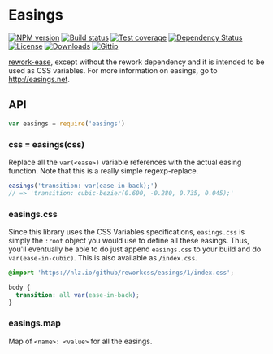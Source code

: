 # Easings

[![NPM version][npm-image]][npm-url]
[![Build status][travis-image]][travis-url]
[![Test coverage][coveralls-image]][coveralls-url]
[![Dependency Status][david-image]][david-url]
[![License][license-image]][license-url]
[![Downloads][downloads-image]][downloads-url]
[![Gittip][gittip-image]][gittip-url]

[rework-ease](https://github.com/reworkcss/rework-plugin-ease),
except without the rework dependency and it is intended to be used as CSS variables.
For more information on easings, go to http://easings.net.

## API

```js
var easings = require('easings')
```

### css = easings(css)

Replace all the `var(<ease>)` variable references with the actual easing function.
Note that this is a really simple regexp-replace.

```js
easings('transition: var(ease-in-back);')
// => 'transition: cubic-bezier(0.600, -0.280, 0.735, 0.045);'
```

### easings.css

Since this library uses the CSS Variables specifications,
`easings.css` is simply the `:root` object you would use to define all these easings.
Thus, you'll eventually be able to do just append `easings.css` to your build and do `var(ease-in-cubic)`.
This is also available as `/index.css`.

```css
@import 'https://nlz.io/github/reworkcss/easings/1/index.css';

body {
  transition: all var(ease-in-back);
}
```

### easings.map

Map of `<name>: <value>` for all the easings.

[npm-image]: https://img.shields.io/npm/v/easings.svg?style=flat-square
[npm-url]: https://npmjs.org/package/easings
[github-tag]: http://img.shields.io/github/tag/polyfills/easings.svg?style=flat-square
[github-url]: https://github.com/polyfills/easings/tags
[travis-image]: https://img.shields.io/travis/polyfills/easings.svg?style=flat-square
[travis-url]: https://travis-ci.org/polyfills/easings
[coveralls-image]: https://img.shields.io/coveralls/polyfills/easings.svg?style=flat-square
[coveralls-url]: https://coveralls.io/r/polyfills/easings?branch=master
[david-image]: http://img.shields.io/david/polyfills/easings.svg?style=flat-square
[david-url]: https://david-dm.org/polyfills/easings
[license-image]: http://img.shields.io/npm/l/easings.svg?style=flat-square
[license-url]: LICENSE
[downloads-image]: http://img.shields.io/npm/dm/easings.svg?style=flat-square
[downloads-url]: https://npmjs.org/package/easings
[gittip-image]: https://img.shields.io/gittip/jonathanong.svg?style=flat-square
[gittip-url]: https://www.gittip.com/jonathanong/
